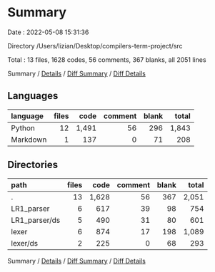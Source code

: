 # Summary

Date : 2022-05-08 15:31:36

Directory /Users/lizian/Desktop/compilers-term-project/src

Total : 13 files,  1628 codes, 56 comments, 367 blanks, all 2051 lines

Summary / [Details](details.md) / [Diff Summary](diff.md) / [Diff Details](diff-details.md)

## Languages
| language | files | code | comment | blank | total |
| :--- | ---: | ---: | ---: | ---: | ---: |
| Python | 12 | 1,491 | 56 | 296 | 1,843 |
| Markdown | 1 | 137 | 0 | 71 | 208 |

## Directories
| path | files | code | comment | blank | total |
| :--- | ---: | ---: | ---: | ---: | ---: |
| . | 13 | 1,628 | 56 | 367 | 2,051 |
| LR1_parser | 6 | 617 | 39 | 98 | 754 |
| LR1_parser/ds | 5 | 490 | 31 | 80 | 601 |
| lexer | 6 | 874 | 17 | 198 | 1,089 |
| lexer/ds | 2 | 225 | 0 | 68 | 293 |

Summary / [Details](details.md) / [Diff Summary](diff.md) / [Diff Details](diff-details.md)